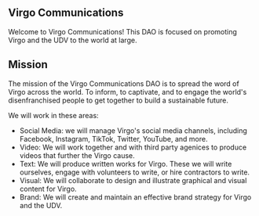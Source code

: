 ## Virgo Communications

Welcome to Virgo Communications! This DAO is focused on promoting Virgo and the UDV to the world at large.

## Mission

The mission of the Virgo Communications DAO is to spread the word of Virgo across the world. To inform, to captivate, and to engage the world's disenfranchised people to get together to build a sustainable future.

We will work in these areas:

* Social Media: we will manage Virgo's social media channels, including Facebook, Instagram, TikTok, Twitter, YouTube, and more.
* Video: We will work together and with third party agenices to produce videos that further the Virgo cause.
* Text: We will produce written works for Virgo. These we will write ourselves, engage with volunteers to write, or hire contractors to write.
* Visual: We will collaborate to design and illustrate graphical and visual content for Virgo.
* Brand: We will create and maintain an effective brand strategy for Virgo and the UDV.
